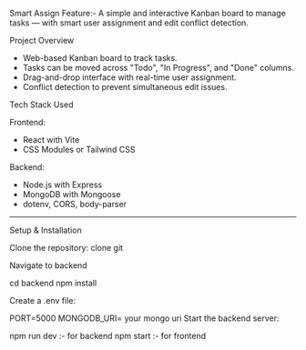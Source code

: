 Smart Assign Feature:-
A simple and interactive Kanban board to manage tasks — with smart user assignment and edit conflict detection.

Project Overview

- Web-based Kanban board to track tasks.
- Tasks can be moved across "Todo", "In Progress", and "Done" columns.
- Drag-and-drop interface with real-time user assignment.
- Conflict detection to prevent simultaneous edit issues.



Tech Stack Used

Frontend:
  - React with Vite
  - CSS Modules or Tailwind CSS

Backend:
  - Node.js with Express
  - MongoDB with Mongoose
  - dotenv, CORS, body-parser

---

Setup & Installation

Clone the repository:
clone git


Navigate to backend

cd backend
npm install


Create a .env file:

PORT=5000
MONGODB_URI= your mongo uri
Start the backend server:

npm run dev :- for backend 
npm start :- for frontend
